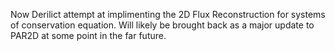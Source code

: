 Now Derilict attempt at implimenting the 2D Flux Reconstruction for systems of conservation equation. Will likely be brought back as a major update to PAR2D at some point in the far future.
